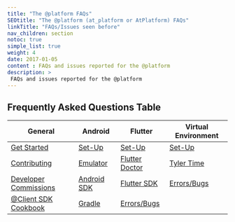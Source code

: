 ```yaml
---
title: "The @platform FAQs"
SEOtitle: "The @platform (at_platform or AtPlatform) FAQs"
linkTitle: "FAQs/Issues seen before"
nav_children: section
notoc: true
simple_list: true
weight: 4
date: 2017-01-05
content : FAQs and issues reported for the @platform
description: >
 FAQs and issues reported for the @platform
---
```


## Frequently Asked Questions Table

| General                                                                                                                  | Android                                                                                                                                | Flutter                                                                                   | Virtual Environment                                       |
| ------------------------------------------------------------------------------------------------------------------------ | -------------------------------------------------------------------------------------------------------------------------------------- | ----------------------------------------------------------------------------------------- | --------------------------------------------------------- |
| [Get Started](/docs/get-started/)                                                                                        | [Set-Up](/docs/get-started/#android-studio)                                                                                            | [Set-Up](https://flutter.dev/docs/get-started/install)                                    | [Set-Up](/docs/get-started/the-virtual-environment/)      |
| [Contributing](/docs/resources/#contribution-guidelines)                                                                 | [Emulator](https://blog.atsign.dev/running-one-or-more-emulators-through-cli-using-android-studio-ckm2kuryy00v5mss16f1agh7m)           | [Flutter Doctor](https://flutter.dev/docs/get-started/install/windows#run-flutter-doctor) | [Tyler Time](https://www.youtube.com/watch?v=S_XaT3DmMiI) |
| [Developer Commissions](/dev_tools/commissions/)                                                                         | [ Android SDK](https://developer.android.com/studio)                                                                                   | [Flutter SDK]()                                                                           | [Errors/Bugs]()                                           |
| [@Client SDK Cookbook](https://docs.google.com/document/d/19A0g0AIJU3x2MiwgRgcguGmimrNLr03CdmZg0RdnU_Y/edit?usp=sharing) | [Gradle](https://blog.atsign.dev/handling-gradle-exceptions-within-a-flutter-project-utilizing-the-platform-ckmqteej102lrm1s13piq393f) | [Errors/Bugs]()                                                                           |                                                           |
